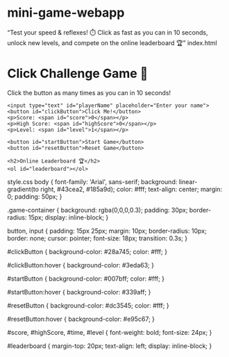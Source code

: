 # mini-game-webapp
“Test your speed &amp; reflexes! ⏱️ Click as fast as you can in 10 seconds, unlock new levels, and compete on the online leaderboard 🏆” 
index.html<!DOCTYPE html>
<html lang="en">
<head>
  <meta charset="UTF-8">
  <meta name="viewport" content="width=device-width, initial-scale=1.0">
  <title>Click Challenge Game</title>
  <link rel="stylesheet" href="style.css">
</head>
<body>
  <div class="game-container">
    <h1>Click Challenge Game 🎯</h1>
    <p>Click the button as many times as you can in <span id="time">10</span> seconds!</p>
    
    <input type="text" id="playerName" placeholder="Enter your name">
    <button id="clickButton">Click Me!</button>
    <p>Score: <span id="score">0</span></p>
    <p>High Score: <span id="highScore">0</span></p>
    <p>Level: <span id="level">1</span></p>
    
    <button id="startButton">Start Game</button>
    <button id="resetButton">Reset Game</button>

    <h2>Online Leaderboard 🏆</h2>
    <ol id="leaderboard"></ol>
  </div>

  <!-- Firebase SDK -->
  <script src="https://www.gstatic.com/firebasejs/9.22.1/firebase-app-compat.js"></script>
  <script src="https://www.gstatic.com/firebasejs/9.22.1/firebase-database-compat.js"></script>
  <script src="script.js"></script>
</body>
</html>
style.css
body {
  font-family: 'Arial', sans-serif;
  background: linear-gradient(to right, #43cea2, #185a9d);
  color: #fff;
  text-align: center;
  margin: 0;
  padding: 50px;
}

.game-container {
  background: rgba(0,0,0,0.3);
  padding: 30px;
  border-radius: 15px;
  display: inline-block;
}

button, input {
  padding: 15px 25px;
  margin: 10px;
  border-radius: 10px;
  border: none;
  cursor: pointer;
  font-size: 18px;
  transition: 0.3s;
}

#clickButton {
  background-color: #28a745;
  color: #fff;
}

#clickButton:hover {
  background-color: #3eda63;
}

#startButton {
  background-color: #007bff;
  color: #fff;
}

#startButton:hover {
  background-color: #339aff;
}

#resetButton {
  background-color: #dc3545;
  color: #fff;
}

#resetButton:hover {
  background-color: #e95c67;
}

#score, #highScore, #time, #level {
  font-weight: bold;
  font-size: 24px;
}

#leaderboard {
  margin-top: 20px;
  text-align: left;
  display: inline-block;
}
